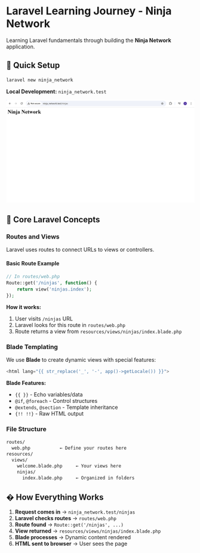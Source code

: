 # Laravel Learning Journey - Ninja Network

Learning Laravel fundamentals through building the **Ninja Network** application.

## 🚀 Quick Setup

```bash
laravel new ninja_network
```

**Local Development:** `ninja_network.test`

![Project Preview](previews/image.png)

## 🎯 Core Laravel Concepts

### Routes and Views
Laravel uses routes to connect URLs to views or controllers.

#### Basic Route Example
```php
// In routes/web.php
Route::get('/ninjas', function() {
    return view('ninjas.index');
});
```

**How it works:**
1. User visits `/ninjas` URL
2. Laravel looks for this route in `routes/web.php`
3. Route returns a view from `resources/views/ninjas/index.blade.php`

### Blade Templating
We use **Blade** to create dynamic views with special features:

```php
<html lang="{{ str_replace('_', '-', app()->getLocale()) }}">
```

**Blade Features:**
- `{{ }}` - Echo variables/data
- `@if`, `@foreach` - Control structures  
- `@extends`, `@section` - Template inheritance
- `{!! !!}` - Raw HTML output

### File Structure
```
routes/
  web.php           ← Define your routes here
resources/
  views/
    welcome.blade.php     ← Your views here
    ninjas/
      index.blade.php     ← Organized in folders
```

## �️ How Everything Works

1. **Request comes in** → `ninja_network.test/ninjas`
2. **Laravel checks routes** → `routes/web.php`
3. **Route found** → `Route::get('/ninjas', ...)`
4. **View returned** → `resources/views/ninjas/index.blade.php`
5. **Blade processes** → Dynamic content rendered
6. **HTML sent to browser** → User sees the page

